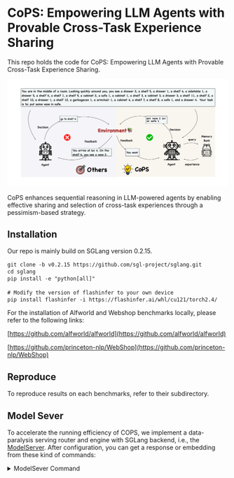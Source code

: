# CoPS: Empowering LLM Agents with Provable Cross-Task Experience Sharing

This repo holds the code for CoPS: Empowering LLM Agents with Provable Cross-Task Experience Sharing.  

![CoPS](./figures/illusion.png)

CoPS enhances sequential reasoning in LLM-powered agents by enabling effective sharing and selection of cross-task experiences through a pessimism-based strategy.

## Installation

Our repo is mainly build on SGLang version 0.2.15.

```shell
git clone -b v0.2.15 https://github.com/sgl-project/sglang.git
cd sglang
pip install -e "python[all]"

# Modify the version of flashinfer to your own device
pip install flashinfer -i https://flashinfer.ai/whl/cu121/torch2.4/
```

For the installation of Alfworld and Webshop benchmarks locally, please refer to the following links:

[https://github.com/alfworld/alfworld](https://github.com/alfworld/alfworld)

[https://github.com/princeton-nlp/WebShop](https://github.com/princeton-nlp/WebShop)

## Reproduce

To reproduce results on each benchmarks, refer to their subdirectory.

## Model Sever

To accelerate the running efficiency of COPS, we implement a data-paralysis serving router and engine with SGLang backend, i.e., the [ModelServer](https://github.com/zhaochenyang20/ModelServer). After configuration, you can get a response or embedding from these kind of commands:

<details>
<summary>ModelSever Command</summary>

```python
from model_sever import ModelServer
message = [
    {
        "role": "user",
        "content": "Interact with a household to solve a task. Here are a few examples.\nYou are in the middle of a room. Looking quickly around you, you see a cabinet 4, a cabinet 3, a cabinet 2, a cabinet 1, a coffeemachine 1, a countertop 1, a diningtable 3, a diningtable 2, a diningtable 1, a drawer 1, a fridge 1, a garbagecan 1, a microwave 1, a sidetable 1, a sinkbasin 1, a stoveburner 4, a stoveburner 3, a stoveburner 2, a stoveburner 1, and a toaster 1.\nYour task is to: find some apple and put it in sidetable.\n> think: To solve the task, I need to find and take an apple, then put it in sidetable.\nOK.\n> think: First I need to find an apple. An apple is more likely to appear in fridges (1), diningtables (1-3), sidetables (1), countertops (1), sinkbasins (1), garbagecan (1). I can check one by one, starting with fridge 1.\nOK.\n> go to fridge 1\nThe fridge 1 is closed.\n> open fridge 1\nYou open the fridge 1. The fridge 1 is open. In it, you see a lettuce 2, a mug 2, a potato 2, and a tomato 1.\n> go to diningtable 1\nOn the diningtable 1, you see nothing.\n> go to diningtable 2\nOn the diningtable 2, you see a pineapple 1.\n> go to diningtable 3\nOn the diningtable 3, you see a bowl 2, a bowl 1, a bread 2, and a bread 1.\n> go to sidetable 1\nOn the sidetable 1, you see a cup 1, a lettuce 1, a peppershaker 3, a potato 1, and a saltshaker 1.\n> go to countertop 1\nOn the countertop 1, you see a butterknife 1, a dishsponge 1, and a soapbottle 1.\n> go to sinkbasin 1\nOn the sinkbasin 1, you see a cup 2, a egg 1, a mug 1, and a potato 3.\n> go to garbagecan 1\nOn the garbagecan 1, you see a apple 3, and a egg 3.\n> think: Now I find an apple (3). Next, I need to take it.\n> take apple 3 from garbagecan 1\nYou pick up the apple 3 from the garbagecan 1.\n> think: Now I find an apple (3). Next, I need to put it in/on sidetable 1.\nOK.\n> go to sidetable 1\nOn the sidetable 1, you see a cup 1, a lettuce 1, a peppershaker 3, a potato 1, and a saltshaker 1.\n> put apple 3 in/on sidetable 1\nYou put the apple 3 in/on the sidetable 1.\nYou are in the middle of a room. Looking quickly around you, you see a cabinet 4, a cabinet 3, a cabinet 2, a cabinet 1, a countertop 1, a garbagecan 1, a handtowelholder 2, a handtowelholder 1, a sinkbasin 2, a sinkbasin 1, a toilet 1, a toiletpaperhanger 1, and a towelholder 1.\nYour task is to: put some spraybottle on toilet.\n> think: To solve the task, I need to find and take a sparybottle, then put it on toilet.\nOK.\n> think: First I need to find a spraybottle. A spraybottle is more likely to appear in cabinet (1-4), countertop (1), toilet (1), sinkbasin (1-2), garbagecan (1). I can check one by one, starting with cabinet 1.\nOK.\n> go to cabinet 1\nOn the cabinet 1, you see a cloth 1, a soapbar 1, a soapbottle 1.\n> go to cabinet 2\nThe cabinet 2 is closed.\n> open cabinet 2\nYou open the cabinet 2. The cabinet 2 is open. In it, you see a candle 1, and a spraybottle 2.\n> think: Now I find a spraybottle (2). Next, I need to take it.\n> take spraybottle 2 from cabinet 2\nYou pick up the spraybottle 2 from the cabinet 2.\n> think: Now I take a spraybottle (2). Next, I need to put it in/on toilet 1.\nOK.\n> go to toilet 1\nOn the toilet 1, you see a soapbottle 2.\n> put spraybottle 2 in/on toilet 1\nYou put the spraybottle 2 in/on the toilet 1.\n\n\nHere is the task:\nYou are in the middle of a room. Looking quickly around you, you see a bed 1, a desk 2, a desk 1, a drawer 6, a drawer 5, a drawer 4, a drawer 3, a drawer 2, a drawer 1, a garbagecan 1, a laundryhamper 1, a safe 1, a shelf 6, a shelf 5, a shelf 4, a shelf 3, a shelf 2, and a shelf 1.\nYour task is to: put a mug in desk.\n>",
    },
    {
        "role": "assistant",
        "content": "think: To solve the task, I need to find and take a mug, then put it in/on desk.",
    },
    {"role": "user", "content": "OK."},
    {
        "role": "assistant",
        "content": "think: First I need to find a mug. A mug is more likely to appear in desk (1-2), drawer (1-6), shelf (1-6), garbagecan (1), laundryhamper (1), safe (1). I can check one by one, starting with desk 1.",
    },
    {"role": "user", "content": "OK."},
    {"role": "assistant", "content": "go to desk 1"},
    {
        "role": "user",
        "content": "On the desk 1, you see a bowl 1, a cd 2, a creditcard 2, a desklamp 1, a keychain 1, a laptop 2, a pen 2, and a pencil 2.",
    },
    {
        "role": "assistant",
        "content": "think: Now I don't find a mug in desk 1. Next, I need to check desk 2.",
    },
    {"role": "user", "content": "OK."},
    {"role": "assistant", "content": "go to desk 2"},
    {
        "role": "user",
        "content": "On the desk 2, you see a alarmclock 1, a book 3, a bowl 2, a creditcard 3, and a keychain 3.",
    },
]

server = ModelServer()
# `8` here is the completion model size configured in the `client_configs`
complition = server.get_completion_or_embedding("8", message)
# get the completion from a 8b instruct model, i.e. Llama3.1 8B
print(complition)

# `7` here is the embedding model size configured in the `client_configs`
embedding = server.get_completion_or_embedding(
    "7",
    message="As a general guideline, the CDC's average requirement of protein for women ages 19 to 70 is 46 grams per day. But, as you can see from this chart, you'll need to increase that if you're expecting or training for a marathon. Check out the chart below to see how much protein you should be eating each day.",
    get_embedding=True,
)
# get the embedding of a 7b embedding model, i.e. `Alibaba-NLP/gte-Qwen1.5-7B-instruct`
print(embedding[:10])
```

</details>


